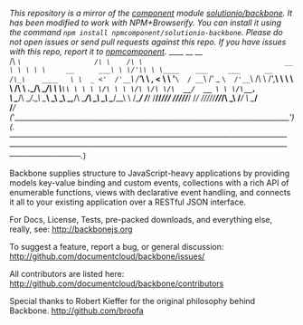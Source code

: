 *This repository is a mirror of the [component](http://component.io) module [solutionio/backbone](http://github.com/solutionio/backbone). It has been modified to work with NPM+Browserify. You can install it using the command `npm install npmcomponent/solutionio-backbone`. Please do not open issues or send pull requests against this repo. If you have issues with this repo, report it to [npmcomponent](https://github.com/airportyh/npmcomponent).*
     ____                     __      __                                                 
    /\  _`\                  /\ \    /\ \                                   __           
    \ \ \ \ \     __      ___\ \ \/'\\ \ \____    ___     ___      __      /\_\    ____  
     \ \  _ <'  /'__`\   /'___\ \ , < \ \ '__`\  / __`\ /' _ `\  /'__`\    \/\ \  /',__\ 
      \ \ \ \ \/\ \ \.\_/\ \__/\ \ \\`\\ \ \ \ \/\ \ \ \/\ \/\ \/\  __/  __ \ \ \/\__, `\
       \ \____/\ \__/.\_\ \____\\ \_\ \_\ \_,__/\ \____/\ \_\ \_\ \____\/\_\_\ \ \/\____/
        \/___/  \/__/\/_/\/____/ \/_/\/_/\/___/  \/___/  \/_/\/_/\/____/\/_/\ \_\ \/___/ 
                                                                           \ \____/      
                                                                            \/___/       
    (_'_______________________________________________________________________________'_)
    (_.———————————————————————————————————————————————————————————————————————————————._)
                                               
                                              
Backbone supplies structure to JavaScript-heavy applications by providing models key-value binding and custom events, collections with a rich API of enumerable functions, views with declarative event handling, and connects it all to your existing application over a RESTful JSON interface.

For Docs, License, Tests, pre-packed downloads, and everything else, really, see:
http://backbonejs.org

To suggest a feature, report a bug, or general discussion:
http://github.com/documentcloud/backbone/issues/

All contributors are listed here:
http://github.com/documentcloud/backbone/contributors

Special thanks to Robert Kieffer for the original philosophy behind Backbone. 
http://github.com/broofa
